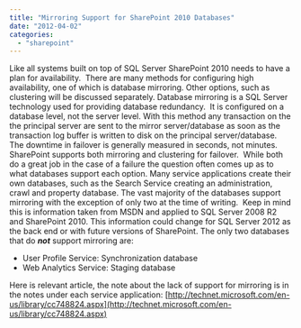 ```yaml
---
title: "Mirroring Support for SharePoint 2010 Databases"
date: "2012-04-02"
categories: 
  - "sharepoint"
---
```


Like all systems built on top of SQL Server SharePoint 2010 needs to have a plan for availability.  There are many methods for configuring high availability, one of which is database mirroring. Other options, such as clustering will be discussed separately. Database mirroring is a SQL Server technology used for providing database redundancy.  It is configured on a database level, not the server level. With this method any transaction on the the principal server are sent to the mirror server/database as soon as the transaction log buffer is written to disk on the principal server/database. The downtime in failover is generally measured in seconds, not minutes. SharePoint supports both mirroring and clustering for failover.  While both do a great job in the case of a failure the question often comes up as to what databases support each option. Many service applications create their own databases, such as the Search Service creating an administration, crawl and property database. The vast majority of the databases support mirroring with the exception of only two at the time of writing.  Keep in mind this is information taken from MSDN and applied to SQL Server 2008 R2 and SharePoint 2010. This information could change for SQL Server 2012 as the back end or with future versions of SharePoint. The only two databases that do _**not**_ support mirroring are:

- User Profile Service: Synchronization database
- Web Analytics Service: Staging database

Here is relevant article, the note about the lack of support for mirroring is in the notes under each service application: [http://technet.microsoft.com/en-us/library/cc748824.aspx](http://technet.microsoft.com/en-us/library/cc748824.aspx)
